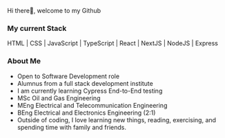 Hi there👋, welcome to my Github

<h3>My current Stack</h3>
HTML | CSS | JavaScript | TypeScript | React | NextJS | NodeJS | Express

<h3>About Me</h3>

- Open to Software Development role
- Alumnus from a full stack development institute
- I am currently learning Cypress End-to-End testing
- MSc Oil and Gas Engineering
- MEng Electrical and Telecommunication Engineering
- BEng Electrical and Electronics Engineering (2:1)
- Outside of coding, I love learning new things, reading, exercising, and spending time with family and friends.
